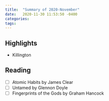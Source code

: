 ```yaml
---
title:  "Summary of 2020-November"
date:   2020-11-30 11:53:50 -0400
categories:
tags:
---
```

## Highlights
- Killington

## Reading
- [ ] Atomic Habits by James Clear
- [ ] Untamed by Glennon Doyle
- [ ] Fingerprints of the Gods by Graham Hancock
